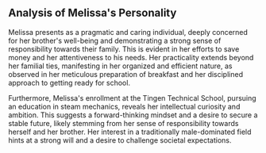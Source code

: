 ## Analysis of Melissa's Personality 

Melissa presents as a pragmatic and caring individual, deeply concerned for her brother's well-being and demonstrating a strong sense of responsibility towards their family. This is evident in her efforts to save money and her attentiveness to his needs. Her practicality extends beyond her familial ties, manifesting in her organized and efficient nature, as observed in her meticulous preparation of breakfast and her disciplined approach to getting ready for school. 

Furthermore, Melissa's enrollment at the Tingen Technical School, pursuing an education in steam mechanics, reveals her intellectual curiosity and ambition. This suggests a forward-thinking mindset and a desire to secure a stable future, likely stemming from her sense of responsibility towards herself and her brother.  Her interest in a traditionally male-dominated field hints at a strong will and a desire to challenge societal expectations. 
